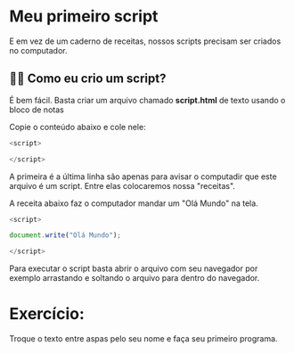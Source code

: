 Meu primeiro script
=====================

E em vez de um caderno de receitas, nossos scripts precisam ser criados no computador.

👵🏻 Como eu crio um script?
--------------------------------

É bem fácil. Basta criar um arquivo chamado **script.html** de texto usando o bloco de notas

Copie o conteúdo abaixo e cole nele:

```javascript
<script>

</script>
```
A primeira é a última linha são apenas para avisar o computadir que este arquivo é um script. Entre elas colocaremos nossa "receitas".

A receita abaixo faz o computador mandar um "Olá Mundo" na tela.

```javascript
<script>

document.write("Olá Mundo");

</script>
```

Para executar o script basta abrir o arquivo com seu navegador por exemplo arrastando e soltando o arquivo para dentro do navegador.

Exercício:
============
Troque o texto entre aspas pelo seu nome e faça seu primeiro programa.













